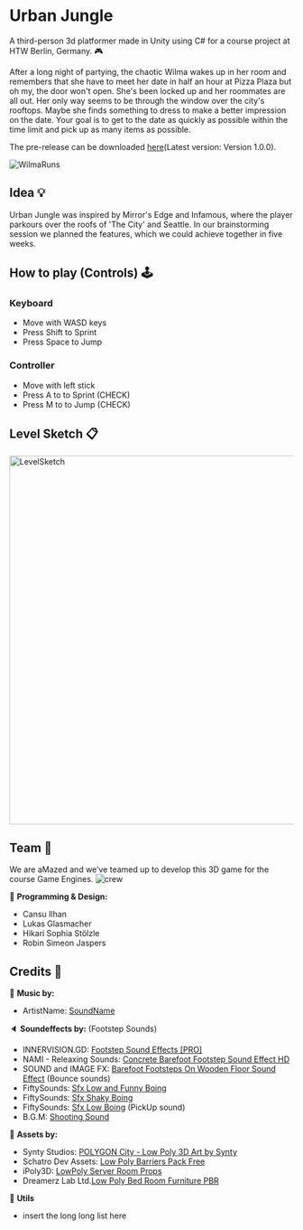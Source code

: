 # Urban Jungle
A third-person 3d platformer made in Unity using C# for a course project at HTW Berlin, Germany. :video_game:

After a long night of partying, the chaotic Wilma wakes up in her room and remembers that
she have to meet her date in half an hour at Pizza Plaza but oh my, the door won't open. She's been locked up and her roommates are all out.
Her only way seems to be through the window over the city's rooftops. Maybe she finds something to dress to make a better impression on the date.
Your goal is to get to the date as quickly as possible within the time limit and pick up as many items as possible. 

The pre-release can be downloaded [here](https://github.com/shirokonto/UrbanJungle/blob/main/README.md)(Latest version: Version 1.0.0).

![WilmaRuns](https://user-images.githubusercontent.com/57158200/151724072-a355c962-94cc-47d5-b1b3-b378a9bf6538.gif)

## Idea :bulb:
Urban Jungle was inspired by Mirror's Edge and Infamous, where the player parkours over the roofs of 'The City' and Seattle. In our brainstorming session we planned the features, which we could achieve together in five weeks. 

## How to play (Controls) :joystick: 
### Keyboard
* Move with WASD keys
* Press Shift to Sprint
* Press Space to Jump

### Controller
* Move with left stick
* Press A to to Sprint (CHECK)
* Press M to to Jump (CHECK)

## Level Sketch :clipboard:
<img width="653" alt="LevelSketch" src="https://user-images.githubusercontent.com/57158200/151640875-69ae39d2-ed8c-4d47-90ad-ba74574af82e.jpeg">


## Team :busts_in_silhouette:

We are aMazed and we’ve teamed up to develop this 3D game for the course Game Engines.
![crew](https://user-images.githubusercontent.com/57158200/145291622-66e7eb9e-e5c7-43a8-91e0-eb666a80f1e5.png)

:page_facing_up: **Programming & Design:** 

* Cansu Ilhan
* Lukas Glasmacher
* Hikari Sophia Stölzle 
* Robin Simeon Jaspers

## Credits :bow:
:musical_note: **Music by:**
* ArtistName: [SoundName](https://github.com/shirokonto/UrbanJungle/blob/main/README.md)

:speaker: **Soundeffects by:**
(Footstep Sounds)
* INNERVISION.GD: [Footstep Sound Effects [PRO]](https://assetstore.unity.com/packages/audio/sound-fx/footstep-sound-effects-pro-169177)
* NAMI - Releaxing Sounds: [Concrete Barefoot Footstep Sound Effect HD](https://www.youtube.com/watch?v=j0LFN7VbPzo)
* SOUND and IMAGE FX: [Barefoot Footsteps On Wooden Floor Sound Effect](https://www.youtube.com/watch?v=9o28LeSeImM)
(Bounce sounds)
* FiftySounds: [Sfx Low and Funny Boing](https://www.fiftysounds.com/royalty-free-music/sfx-boing11.html)
* FiftySounds: [Sfx Shaky Boing](https://www.fiftysounds.com/royalty-free-music/sfx-boing10.html)
* FiftySounds: [Sfx Low Boing](https://www.fiftysounds.com/royalty-free-music/sfx-boing8.html)
(PickUp sound)
* B.G.M: [Shooting Sound](https://assetstore.unity.com/packages/audio/sound-fx/shooting-sound-177096)

:space_invader: **Assets by:**
* Synty Studios: [POLYGON City - Low Poly 3D Art by Synty](https://assetstore.unity.com/packages/3d/environments/urban/polygon-city-low-poly-3d-art-by-synty-95214)
* Schatro Dev Assets: [Low Poly Barriers Pack Free](https://assetstore.unity.com/packages/3d/props/exterior/low-poly-barriers-pack-free-201810)
* iPoly3D: [LowPoly Server Room Props](https://assetstore.unity.com/packages/3d/environments/lowpoly-server-room-props-197268)
* Dreamerz Lab Ltd.[Low Poly Bed Room Furniture PBR](https://assetstore.unity.com/packages/3d/props/furniture/low-poly-bed-room-furniture-pbr-133977)

:wrench: **Utils**
* insert the long long list here
